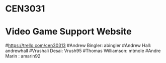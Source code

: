 # CEN3031
Video Game Support Website 
=========================
#https://trello.com/cen30313
#Andrew Bingler: abingler
#Andrew Hall: andrewhall
#Vrushali Desai: Vrush95
#Thomas Williamson: mtmole
#Andre Marin : amarin92